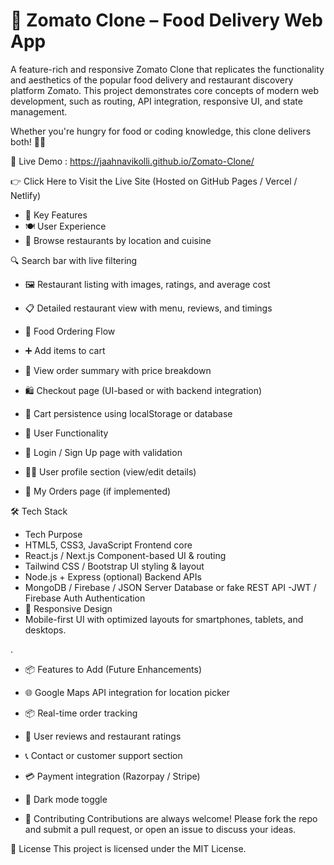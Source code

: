 # 🍔 Zomato Clone – Food Delivery Web App

A feature-rich and responsive Zomato Clone that replicates the functionality and aesthetics of the popular food delivery and restaurant discovery platform Zomato. This project demonstrates core concepts of modern web development, such as routing, API integration, responsive UI, and state management.

Whether you're hungry for food or coding knowledge, this clone delivers both! 🛵💨

🔗 Live Demo : https://jaahnavikolli.github.io/Zomato-Clone/

👉 Click Here to Visit the Live Site
(Hosted on GitHub Pages / Vercel / Netlify)

- 🎯 Key Features
- 🍽️ User Experience
- 🌆 Browse restaurants by location and cuisine

🔍 Search bar with live filtering

- 🖼️ Restaurant listing with images, ratings, and average cost

- 📋 Detailed restaurant view with menu, reviews, and timings

- 🛒 Food Ordering Flow
- ➕ Add items to cart

- 🧾 View order summary with price breakdown

- 🛍️ Checkout page (UI-based or with backend integration)

- 💾 Cart persistence using localStorage or database

- 👤 User Functionality
- 🔐 Login / Sign Up page with validation

- 🙍‍♂️ User profile section (view/edit details)

- 🧾 My Orders page (if implemented)

🛠️ Tech Stack
- Tech	Purpose
- HTML5, CSS3, JavaScript	Frontend core
- React.js / Next.js	Component-based UI & routing
- Tailwind CSS / Bootstrap	UI styling & layout
- Node.js + Express (optional)	Backend APIs
- MongoDB / Firebase / JSON Server	Database or fake REST API
-JWT / Firebase Auth	Authentication
- 📱 Responsive Design
- Mobile-first UI with optimized layouts for smartphones, tablets, and desktops.

.

- 📦 Features to Add (Future Enhancements)
- 🌐 Google Maps API integration for location picker

- 📦 Real-time order tracking

- 💬 User reviews and restaurant ratings

- 📞 Contact or customer support section

- 💳 Payment integration (Razorpay / Stripe)

- 🌙 Dark mode toggle

- 🤝 Contributing
Contributions are always welcome!
Please fork the repo and submit a pull request, or open an issue to discuss your ideas.

📄 License
This project is licensed under the MIT License.


